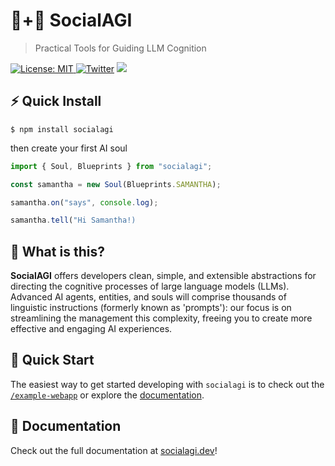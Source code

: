 # 🤖+👱 SocialAGI

> Practical Tools for Guiding LLM Cognition

[![License: MIT](https://img.shields.io/badge/License-MIT-yellow.svg) ![Twitter](https://img.shields.io/twitter/url/https/twitter.com/socialagi.svg?style=social&label=Follow%20%40socialagi)](https://twitter.com/socialagi) [![](https://dcbadge.vercel.app/api/server/FCPcCUbw3p?compact=true&style=flat)](https://discord.gg/FCPcCUbw3p)

## ⚡ Quick Install
```$ npm install socialagi```

then create your first AI soul

```javascript
import { Soul, Blueprints } from "socialagi";

const samantha = new Soul(Blueprints.SAMANTHA);

samantha.on("says", console.log);

samantha.tell("Hi Samantha!)
```

## 🤔 What is this?

**SocialAGI** offers developers clean, simple, and extensible abstractions for directing the cognitive processes of large language models (LLMs). Advanced AI agents, entities, and souls will comprise thousands of linguistic instructions (formerly known as 'prompts'): our focus is on streamlining the management this complexity, freeing you to create more effective and engaging AI experiences.

## 🏃 Quick Start

The easiest way to get started developing with `socialagi` is to check out the [`/example-webapp`](https://github.com/opensouls/socialagi-ex-webapp) or explore the [documentation](http://socialagi.dev).

## 🧠  Documentation

Check out the full documentation at [socialagi.dev](http://socialagi.dev)!
